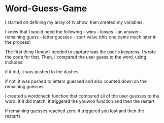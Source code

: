 # Word-Guess-Game

I started on defining my array of tv show, then created my variables. 

I knew that I would need the following
    - wins
    - losses
    - an answer
    - remaining guess
    - letter guesses
    - start value (this one came much later in the process)

The first thing I knew I needed to capture was the user's keypress. I wrote the code for that. Then, i compared the user guess to the word, using includes.

if it did, it was pushed to the dashes. 

if not, it was pushed to letters guessed and also counted down on the remaining guesses.

i created a wordcheck function that compared all of the user guesses to the word. if it did match, it triggered the youwon function and then the restart. 

if remaining guesses reached zero, it triggered you lost and then the restarts


